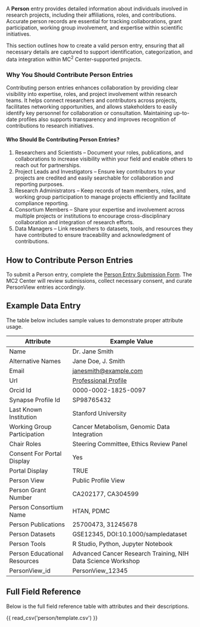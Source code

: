 A **Person** entry provides detailed information about individuals involved in research projects, including their affiliations, roles, and contributions. Accurate person records are essential for tracking collaborations, grant participation, working group involvement, and expertise within scientific initiatives.

This section outlines how to create a valid person entry, ensuring that all necessary details are captured to support identification, categorization, and data integration within  MC<sup>2</sup> Center-supported projects.

### **Why You Should Contribute Person Entries**
Contributing person entries enhances collaboration by providing clear visibility into expertise, roles, and project involvement within research teams. It helps connect researchers and contributors across projects, facilitates networking opportunities, and allows stakeholders to easily identify key personnel for collaboration or consultation. Maintaining up-to-date profiles also supports transparency and improves recognition of contributions to research initiatives.

#### Who Should Be Contributing Person Entries?  
1. Researchers and Scientists – Document your roles, publications, and collaborations to increase visibility within your field and enable others to reach out for partnerships.  
2. Project Leads and Investigators – Ensure key contributors to your projects are credited and easily searchable for collaboration and reporting purposes.  
3. Research Administrators – Keep records of team members, roles, and working group participation to manage projects efficiently and facilitate compliance reporting.  
4. Consortium Members – Share your expertise and involvement across multiple projects or institutions to encourage cross-disciplinary collaboration and integration of research efforts.  
5. Data Managers – Link researchers to datasets, tools, and resources they have contributed to ensure traceability and acknowledgment of contributions.  

## How to Contribute Person Entries  
To submit a Person entry, complete the [Person Entry Submission Form](https://docs.google.com/forms/d/e/1FAIpQLScuFHETXIdfe0HPqkFQ7jx3wIIwBRqaqIXH_ZM5f2DWvNQa2g/viewform). The MC2 Center will review submissions, collect necessary consent, and curate PersonView entries accordingly.  


## Example Data Entry
The table below includes sample values to demonstrate proper attribute usage.

| **Attribute**               | **Example Value**                                                                                     |
|-----------------------------|--------------------------------------------------------------------------------------------------------|
| Name                        | Dr. Jane Smith                                                                                        |
| Alternative Names           | Jane Doe, J. Smith                                                                                    |
| Email                       | janesmith@example.com                                                                                 |
| Url                         | [Professional Profile](https://www.example.com/janesmith)                                             |
| Orcid Id                    | 0000-0002-1825-0097                                                                                   |
| Synapse Profile Id          | SP98765432                                                                                            |
| Last Known Institution      | Stanford University                                                                                   |
| Working Group Participation | Cancer Metabolism, Genomic Data Integration                                                           |
| Chair Roles                 | Steering Committee, Ethics Review Panel                                                               |
| Consent For Portal Display  | Yes                                                                                                    |
| Portal Display              | TRUE                                                                                                   |
| Person View                 | Public Profile View                                                                                    |
| Person Grant Number         | CA202177, CA304599                                                                                     |
| Person Consortium Name      | HTAN, PDMC                                                                                            |
| Person Publications         | 25700473, 31245678                                                                                     |
| Person Datasets             | GSE12345, DOI:10.1000/sampledataset                                                                   |
| Person Tools                | R Studio, Python, Jupyter Notebook                                                                    |
| Person Educational Resources | Advanced Cancer Research Training, NIH Data Science Workshop                                           |
| PersonView_id               | PersonView_12345                                                                                       |

## Full Field Reference

Below is the full field reference table with attributes and their descriptions.

{{ read_csv('person/template.csv') }}